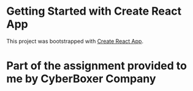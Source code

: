 # Getting Started with Create React App

This project was bootstrapped with [Create React App](https://github.com/facebook/create-react-app).

# Part of the assignment provided to me by CyberBoxer Company